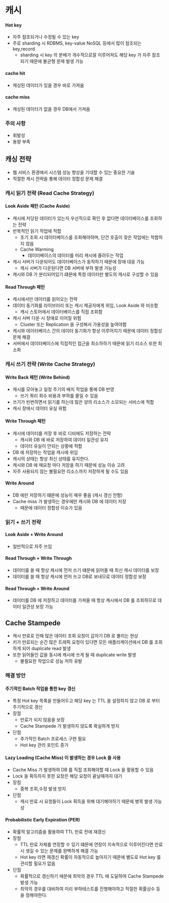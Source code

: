 # 캐시

#### Hot key
- 자주 참조되거나 수정될 수 있는 key
- 주로 sharding 시 RDBMS, key-value NoSQL 등에서 많이 참조되는 key,record
  - sharding 시 key 의 분배가 개수적으로잘 이루어져도 해당 key 가 자주 참조 되기 때문에 불균형 문제 발생 가능
####  cache hit
  - 캐싱된 데이터가 있을 경우 바로 가져옴
#### cache miss
  - 캐싱된 데이터가 없을 경우 DB에서 가져옴

### 주의 사항
- 휘발성
- 용량 부족 

## 캐싱 전략

- 웹 서비스 환경에서 시스템 성능 향상을 기대할 수 있는 중요한 기술
- 적절한 캐시 전략을 통해 데이터 정합성 문제 해결

### 캐시 읽기 전략 (Read Cache Strategy)

#### Look Aside 패턴 (Cache Aside)
- 캐시에 저당된 데이터가 있는지 우선적으로 확인 후 없다면 데이터베이스를 조회하는 전략
- 반복적인 읽기 작업에 적합
  - 초기 조회 시 데이터베이스를 조회해야하며, 단건 호출이 잦은 작업에는 적합하지 않음
  - Cache Warming
    - 데이터베이스의 데이터를 미리 캐시에 올려두는 작업
- 캐시 서버가 다운되어도 데이터베이스가 동작하기 때문에 장애 대응 가능
  - 캐시 서버가 다운된다면 DB 서버에 부하 발생 가능성
- 캐시와 DB 가 분리되어있기 떄문에 특정 데이터만 별도의 캐시로 구성할 수 있음

#### Read Through 패턴
- 캐시에서만 데이터를 읽어오는 전략
- 데이터 동기화를 라이브러리 또는 캐시 제공자에게 위임, Look Aside 와 비슷함
  - 캐시 스토어에서 데이터베이스를 직접 조회함
- 캐시 서버 다운 시 장애로 이어질 위험
  - Cluster 또는 Replication 을 구성해서 가용성을 높여야함
- 캐시와 데이터베이스 간의 데이터 동기화가 항상 이루어지기 때문에 데이터 정합성 문제 해결
- 서버에서 데이터베이스에 직접적인 접근을 최소하하기 때문에 읽기 리소스 또한 최소화

### 캐시 쓰기 전략 (Write Cache Strategy)

#### Write Back 패턴 (Write Behind)
- 캐시를 모아놓고 일정 주기의 배치 작업을 통해 DB 반영
  - 쓰기 쿼리 회수 비용과 부하를 줄일 수 있음
- 쓰기가 빈번하면서 읽기를 하는데 많은 양의 리소스가 소모되는 서비스에 적합
- 캐시 장애시 데이터 유실 위험

#### Write Through 패턴
- 캐시에 데이터를 저장 후 바로 디비에도 저장하는 전략
  - 캐시와 DB 에 바로 저장하여 데이터 일관성 유지
  - 데이터 유실이 안되는 상황에 적합
- DB 에 저장하는 작업을 캐시에 위임
- 캐시의 상태는 항상 최신 상태를 유지한다.
- 캐시와 DB 에 매요청 마다 저장을 하기 때문에 성능 이슈 고려
- 자주 사용되지 않는 불필요한 리소스까지 저장하게 될 수도 있음

#### Write Around
- DB 에만 저장하기 떄문에 성능이 매우 좋음 (캐시 갱신 안함)
- Cache miss 가 발생하는 경우에만 캐시와 DB 에 데이터 저장
  - 때문에 데이터 정합성 이슈가 있음

### 읽기 + 쓰기 전략

#### Look Aside + Write Around
- 일반적으로 자주 쓰임

#### Read Through + Write Through
- 데이터를 쓸 때 항상 캐시에 먼저 쓰기 떄문에 읽어올 때 최신 캐시 데이터를 보장
- 데이터를 쓸 때 항상 캐시에 먼저 쓰고 DB로 보내므로 데이터 정합성 보장

#### Read Through + Write Around
- 데이터를 DB 에 저장하고 데이터를 가져올 때 항상 캐시에서 DB 를 조회하므로 데이터 일관성 보장 가능

## Cache Stampede

- 캐시 만료로 인해 많은 데이터 조회 요청이 갑자기 DB 로 몰리는 현상
- 키가 만료되는 순간 많은 트래픽 요청이 있다면 모든 애플리케이션에서 DB 를 조회하게 되어 duplicate read 발생
- 또한 읽어들인 값을 동시에 캐시에 쓰게 될 때 duplicate write 발생
  - 불필요한 작업으로 성능 저하 유발

### 해결 방안
#### 주기적인 Batch 작업을 통한 key 갱신
- 특정 Hot key 목록을 만들어두고 해당 key 는 TTL 을 설정하지 않고 DB 로 부터 주기적으로 갱신
- 장점
  - 만료가 되지 않음을 보장
  - Cache Stampede 가 발생하지 않도록 확실하게 방지
- 단점
  - 추가적인 Batch 프로세스 구현 필요
  - Hot key 관리 포인트 증가
#### Lazy Loading (Cache Miss) 이 발생하는 경우 Lock 을 사용
- Cache Miss 가 발생하여 DB 를 직접 조회해야할 때 Lock 을 활용할 수 있음
- Lock 을 획득하지 못한 요창은 해당 요청이 끝날때까지 대기
- 장점
  - 중복 조회,수정 발생 방지
- 단점
  - 캐시 만료 시 요청들이 Lock 획득을 위해 대기해야하기 때문에 병목 발생 가능성
#### Probabilistic Early Expiration (PER)
- 확률적 알고리즘을 활용하여 TTL 만료 전에 재갱신
- 장점
  - TTL 만료 자체를 연장할 수 있기 떄문에 연장이 지속적으로 이루어진다면 만료 시 생길 수 있는 문제를 완벽하게 해결 가능
  - Hot key 라면 재갱신 확률이 자동적으로 높아지기 때문에 별도로 Hot key 를 관리할 필요가 없음
- 단점
  - 확률적으로 갱신하기 때문에 최악의 경우 TTL 에 도달하여 Cache Stampede 발생 가능
  - 최악의 경우를 대비하여 미리 부하테스트를 진행해야하고 적절한 확률상수 등을 정해야한다.
